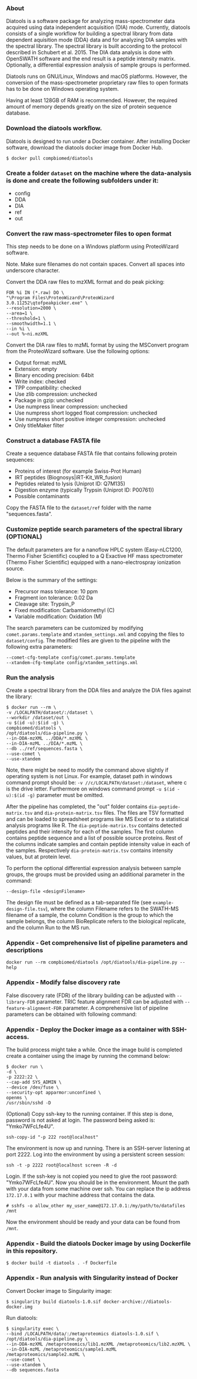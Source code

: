 ### About

Diatools is a software package for analyzing mass-spectrometer data acquired using data independent acquisition (DIA) mode. Currently, diatools consists of a single workflow for building a spectral library from data dependent aquisition mode (DDA) data and for analyzing DIA samples with the spectral library. The spectral library is built according to the protocol described in Schubert et al. 2015. The DIA data analysis is done with OpenSWATH software and the end result is a peptide intensity matrix. Optionally, a differential expression analysis of sample groups is performed.

Diatools runs on GNU/Linux, Windows and macOS platforms. However, the conversion of the mass-spectrometer proprietary raw files to open formats has to be done on Windows operating system.

Having at least 128GB of RAM is recommended. However, the required amount of memory depends greatly on the size of protein sequence database.

### Download the diatools workflow.

Diatools is designed to run under a Docker container. After installing Docker software, download the diatools docker image from Docker Hub. 

```
$ docker pull compbiomed/diatools
```

### Create a folder `dataset` on the machine where the data-analysis is done and create the following subfolders under it:

* config
* DDA
* DIA
* ref
* out 

### Convert the raw mass-spectrometer files to open format

This step needs to be done on a Windows platform using ProteoWizard software.

Note. Make sure filenames do not contain spaces. Convert all spaces into underscore character.

Convert the DDA raw files to mzXML format and do peak picking:

```
FOR %i IN (*.raw) DO \
"\Program Files\ProteoWizard\ProteoWizard 3.0.11252\qtofpeakpicker.exe" \
--resolution=2000 \
--area=1 \
--threshold=1 \
--smoothwidth=1.1 \
--in %i \
--out %~ni.mzXML
```

Convert the DIA raw files to mzML format by using the MSConvert program from the ProteoWizard software. Use the following options:

* Output format: mzML
* Extension: empty
* Binary encoding precision: 64bit
* Write index: checked
* TPP compatibility: checked
* Use zlib compression: unchecked
* Package in gzip: unchecked
* Use numpress linear compression: unchecked
* Use numpress short logged float compression: unchecked
* Use numpress short positive integer compression: unchecked
* Only titleMaker filter

### Construct a database FASTA file

Create a sequence database FASTA file that contains following protein sequences:

* Proteins of interest (for example Swiss-Prot Human)
* IRT peptides (Biognosys|iRT-Kit_WR_fusion)
* Peptides related to lysis (Uniprot ID: Q7M135)
* Digestion enzyme (typically Trypsin (Uniprot ID: P00761))
* Possible contaminants 

Copy the FASTA file to the `dataset/ref` folder with the name "sequences.fasta".

### Customize peptide search parameters of the spectral library (OPTIONAL)

The default parameters are for a nanoflow HPLC system (Easy-nLC1200, Thermo Fisher Scientific) coupled to a Q Exactive HF mass spectrometer (Thermo Fisher Scientific) equipped with a nano-electrospray ionization source.

Below is the summary of the settings:

* Precursor mass tolerance: 10 ppm
* Fragment ion tolerance: 0.02 Da
* Cleavage site: Trypsin_P
* Fixed modification: Carbamidomethyl (C)
* Variable modification: Oxidation (M)

The search parameters can be customized by modifying `comet.params.template` and `xtandem_settings.xml` and copying the files to `dataset/config`. The modified files are given to the pipeline with the following extra parameters:

```
--comet-cfg-template config/comet.params.template
--xtandem-cfg-template config/xtandem_settings.xml
```


### Run the analysis 

Create a spectral library from the DDA files and analyze the DIA files against the library:

```
$ docker run --rm \
-v /LOCALPATH/dataset/:/dataset \
--workdir /dataset/out \
-u $(id -u):$(id -g) \
compbiomed/diatools \
/opt/diatools/dia-pipeline.py \
--in-DDA-mzXML ../DDA/*.mzXML \
--in-DIA-mzML ../DIA/*.mzML \
--db ../ref/sequences.fasta \
--use-comet \
--use-xtandem 
```

Note, there might be need to modify the command above slightly if operating system is not Linux. For example, dataset path in windows command prompt should be: `-v //c/LOCALPATH/dataset:/dataset`, where c is the drive letter. Furthermore on windows command prompt `-u $(id -u):$(id -g)` parameter must be omitted.

After the pipeline has completed, the "out" folder contains `dia-peptide-matrix.tsv` and `dia-protein-matrix.tsv` files. The files are TSV formatted and can be loaded to spreadsheet programs like MS Excel or to a statistical analysis programs like R. The `dia-peptide-matrix.tsv` contains detected peptides and their intensity for each of the samples. The first column contains peptide sequence and a list of possible source proteins. Rest of the columns indicate samples and contain peptide intensity value in each of the samples. Respectively `dia-protein-matrix.tsv` contains intensity values, but at protein level.

To perform the optional differential expression analysis between sample groups, the groups must be provided using an additional parameter in the command:

```
--design-file <designFilename>
```

The design file must be defined as a tab-separated file (see `example-design-file.tsv`), where the column Filename refers to the SWATH-MS filename of a sample, the column Condition is the group to which the sample belongs, the column BioReplicate refers to the biological replicate, and the column Run to the MS run.

### Appendix - Get comprehensive list of pipeline parameters and descriptions

```
docker run --rm compbiomed/diatools /opt/diatools/dia-pipeline.py --help

```
### Appendix - Modify false discovery rate

False discovery rate (FDR) of the library building can be adjusted with `--library-FDR` parameter. TRIC feature alignment FDR can be adjusted with `--feature-alignment-FDR` parameter. A comprehensive list of pipeline parameters can be obtained with following command:

### Appendix - Deploy the Docker image as a container with SSH-access.

The build process might take a while. Once the image build is completed create a container using the image by running the command below:

```
$ docker run \
-d \
-p 2222:22 \
--cap-add SYS_ADMIN \
--device /dev/fuse \
--security-opt apparmor:unconfined \
openms \
/usr/sbin/sshd -D
```

(Optional) Copy ssh-key to the running container. If this step is done, password is not asked at login. The password being asked is: "Ymko7WFcLfe4U".

```
ssh-copy-id "-p 222 root@localhost"
```

The environment is now up and running. There is an SSH-server listening at port 2222. Log into the environment by using a persistent screen session:

```
ssh -t -p 2222 root@localhost screen -R -d
```

Login. If the ssh-key is not copied you need to give the root password: "Ymko7WFcLfe4U". Now you should be in the environment. Mount the path with your data from some machine over ssh. You can replace the ip address `172.17.0.1` with your machine address that contains the data.

```
# sshfs -o allow_other my_user_name@172.17.0.1:/my/path/to/datafiles /mnt
```

Now the environment should be ready and your data can be found from `/mnt`. 

### Appendix - Build the diatools Docker image by using Dockerfile in this repository.

```
$ docker build -t diatools . -f Dockerfile
```

### Appendix - Run analysis with Singularity instead of Docker


Convert Docker image to Singularity image: 

```
$ singularity build diatools-1.0.sif docker-archive://diatools-docker.img
```

Run diatools:

```
$ singularity exec \
--bind /LOCALPATH/data/:/metaproteomics diatools-1.0.sif \
/opt/diatools/dia-pipeline.py \
--in-DDA-mzXML /metaproteomics/lib1.mzXML /metaproteomics/lib2.mzXML \
--in-DIA-mzML /metaproteomics/sample1.mzML /metaproteomics/sample2.mzML \
--use-comet \
--use-xtandem \
--db sequences.fasta
```


